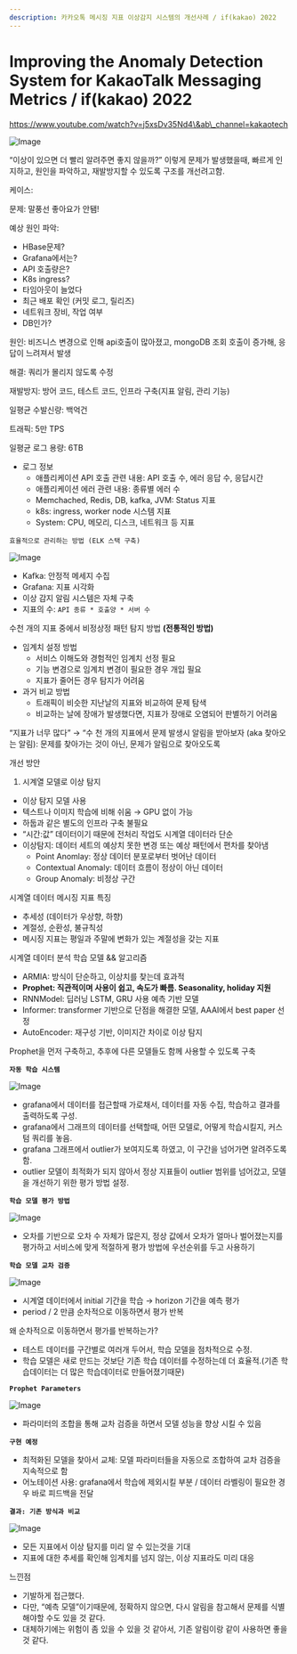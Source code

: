 ```yaml
---
description: 카카오톡 메시징 지표 이상감지 시스템의 개선사례 / if(kakao) 2022
---
```


# Improving the Anomaly Detection System for KakaoTalk Messaging Metrics / if(kakao) 2022

https://www.youtube.com/watch?v=j5xsDv35Nd4\&ab\_channel=kakaotech

![Image](https://github.com/user-attachments/assets/4e64a7d2-11a5-4e1d-b8e5-dc913adaae1d)

“이상이 있으면 더 빨리 알려주면 좋지 않을까?” 이렇게 문제가 발생했을때, 빠르게 인지하고, 원인을 파악하고, 재발방지할 수 있도록 구조를 개선려고함.

케이스:

문제: 말풍선 좋아요가 안됌!

예상 원인 파악:

* HBase문제?
* Grafana에서는?
* API 호출량은?
* K8s ingress?
* 타임아웃이 늘었다
* 최근 배포 확인 (커밋 로그, 릴리즈)
* 네트워크 장비, 작업 여부
* DB인가?

원인: 비즈니스 변경으로 인해 api호출이 많아졌고, mongoDB 조회 호출이 증가해, 응답이 느려져서 발생

해결: 쿼리가 몰리지 않도록 수정

재발방지: 방어 코드, 테스트 코드, 인프라 구축(지표 알림, 관리 기능)

일평균 수발신량: 백억건

트래픽: 5만 TPS

일평균 로그 용량: 6TB

* 로그 정보
  * 애플리케이션 API 호출 관련 내용: API 호출 수, 에러 응답 수, 응답시간
  * 애플리케이션 에러 관련 내용: 종류별 에러 수
  * Memchached, Redis, DB, kafka, JVM: Status 지표
  * k8s: ingress, worker node 시스템 지표
  * System: CPU, 메모리, 디스크, 네트워크 등 지표

`효율적으로 관리하는 방법 (ELK 스택 구축)`

![Image](https://github.com/user-attachments/assets/ad8faf8b-84ac-4d8c-9a95-22ef770dfdaa)

* Kafka: 안정적 메세지 수집
* Grafana: 지표 시각화
* 이상 감지 알림 시스템은 자체 구축
* 지표의 수: `API 종류 * 호출양 * 서버 수`

수천 개의 지표 중에서 비정상정 패턴 탐지 방법 **(전통적인 방법)**

* 임계치 설정 방법
  * 서비스 이해도와 경험적인 임계치 선정 필요
  * 기능 변경으로 임계치 변경이 필요한 경우 개입 필요
  * 지표가 줄어든 경우 탐지가 어려움
* 과거 비교 방법
  * 트래픽이 비슷한 지난날의 지표와 비교하여 문제 탐색
  * 비교하는 날에 장애가 발생했다면, 지표가 장애로 오염되어 판별하기 어려움

“지표가 너무 많다” → “수 천 개의 지표에서 문제 발생시 알림을 받아보자 (aka 찾아오는 알림): 문제를 찾아가는 것이 아닌, 문제가 알림으로 찾아오도록

개선 방안

1. 시계열 모델로 이상 탐지

* 이상 탐지 모델 사용
* 텍스트나 이미지 학습에 비해 쉬움 → GPU 없이 가능
* 하둡과 같은 별도의 인프라 구축 불필요
* “시간:값” 데이터이기 때문에 전처리 작업도 시계열 데이터라 단순
* 이상탐지: 데이터 세트의 예상치 못한 변경 또는 예상 패턴에서 편차를 찾아냄
  * Point Anomlay: 정상 데이터 분포로부터 벗어난 데이터
  * Contextual Anomaly: 데이터 흐름이 정상이 아닌 데이터
  * Group Anomaly: 비정상 구간

시계열 데이터 메시징 지표 특징

* 추세성 (데이터가 우상향, 하향)
* 계절성, 순환성, 불규칙성
* 메시징 지표는 평일과 주말에 변화가 있는 계절성을 갖는 지표

시계열 데이터 분석 학습 모델 && 알고리즘

* ARMIA: 방식이 단순하고, 이상치를 찾는데 효과적
* **Prophet: 직관적이며 사용이 쉽고, 속도가 빠름. Seasonality, holiday 지원**
* RNNModel: 딥러닝 LSTM, GRU 사용 예측 기반 모델
* Informer: transformer 기반으로 단점을 해결한 모델, AAAI에서 best paper 선정
* AutoEncoder: 재구성 기반, 이미지간 차이로 이상 탐지

Prophet을 먼저 구축하고, 추후에 다른 모델들도 함께 사용할 수 있도록 구축

**`자동 학습 시스템`**

![Image](https://github.com/user-attachments/assets/c80b36c5-cf22-42ae-b6b3-b90c22be9a4d)

* grafana에서 데이터를 접근할때 가로채서, 데이터를 자동 수집, 학습하고 결과를 출력하도록 구성.
* grafana에서 그래프의 데이터를 선택할때, 어떤 모델로, 어떻게 학습시킬지, 커스텀 쿼리를 놓음.
* grafana 그래프에서 outlier가 보여지도록 하였고, 이 구간을 넘어가면 알려주도록 함.
* outlier 모델이 최적화가 되지 않아서 정상 지표들이 outlier 범위를 넘어갔고, 모델을 개선하기 위한 평가 방법 설정.

**`학습 모델 평가 방법`**

![Image](https://github.com/user-attachments/assets/e6b0a444-48aa-48f5-8ffc-e56bfad1bb59)

* 오차를 기반으로 오차 수 자체가 많은지, 정상 값에서 오차가 얼마나 벌어졌는지를 평가하고 서비스에 맞게 적절하게 평가 방법에 우선순위를 두고 사용하기

**`학습 모델 교차 검증`**

![Image](https://github.com/user-attachments/assets/fa6f0200-af9c-4cb2-84a1-9f0d32ffaaee)

* 시계열 데이터에서 initial 기간을 학습 → horizon 기간을 예측 평가
* period / 2 만큼 순차적으로 이동하면서 평가 반복

왜 순차적으로 이동하면서 평가를 반복하는가?

* 테스트 데이터를 구간별로 여러개 두어서, 학습 모델을 점차적으로 수정.
* 학습 모델은 새로 만드는 것보단 기존 학습 데이터를 수정하는데 더 효율적.(기존 학습데이터는 더 많은 학습데이터로 만들어졌기때문)

**`Prophet Parameters`**

![Image](https://github.com/user-attachments/assets/9ee6766a-6188-42a8-8e1f-8e999de283d1)

* 파라미터의 조합을 통해 교차 검증을 하면서 모델 성능을 향상 시킬 수 있음

**`구현 예정`**

* 최적화된 모델을 찾아서 교체: 모델 파라미터들을 자동으로 조합하여 교차 검증을 지속적으로 함
* 어노테이션 사용: grafana에서 학습에 제외시킬 부분 / 데이터 라벨링이 필요한 경우 바로 피드백을 전달

**`결과: 기존 방식과 비교`**

![Image](https://github.com/user-attachments/assets/239073d1-cfa9-4daf-b137-0c67ad4fe03f)

* 모든 지표에서 이상 탐지를 미리 알 수 있는것을 기대
* 지표에 대한 추세를 확인해 임계치를 넘지 않는, 이상 지표라도 미리 대응

느낀점

* 기발하게 접근했다.
* 다만, “예측 모델”이기때문에, 정확하지 않으면, 다시 알림을 참고해서 문제를 식별해야할 수도 있을 것 같다.
* 대체하기에는 위험이 좀 있을 수 있을 것 같아서, 기존 알림이랑 같이 사용하면 좋을 것 같다.
